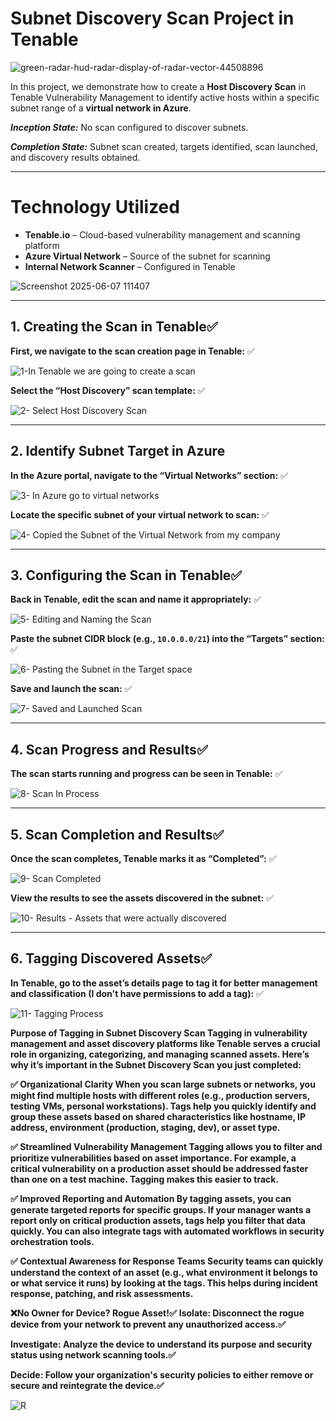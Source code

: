 # Subnet Discovery Scan Project in Tenable

![green-radar-hud-radar-display-of-radar-vector-44508896](https://github.com/user-attachments/assets/3837549d-15cc-4b70-bf13-386b11da4c74)

In this project, we demonstrate how to create a **Host Discovery Scan** in Tenable Vulnerability Management to identify active hosts within a specific subnet range of a **virtual network in Azure**.

_**Inception State:**_ No scan configured to discover subnets.

_**Completion State:**_ Subnet scan created, targets identified, scan launched, and discovery results obtained.

---

# Technology Utilized
- **Tenable.io** – Cloud-based vulnerability management and scanning platform
- **Azure Virtual Network** – Source of the subnet for scanning
- **Internal Network Scanner** – Configured in Tenable

![Screenshot 2025-06-07 111407](https://github.com/user-attachments/assets/8470b8ce-40b4-4b6c-839c-86b3887f4844)

---

## 1. Creating the Scan in Tenable✅

**First, we navigate to the scan creation page in Tenable:** ✅

![1-In Tenable we are going to create a scan](https://github.com/user-attachments/assets/cb48323e-e1d1-4f65-9c7a-a343b1289f2b)

**Select the “Host Discovery” scan template:** ✅

![2- Select Host Discovery Scan](https://github.com/user-attachments/assets/5b06a698-fb69-4320-ada9-56daca7066bb)

---

## 2. Identify Subnet Target in Azure

**In the Azure portal, navigate to the “Virtual Networks” section:** ✅

![3- In Azure go to virtual networks](https://github.com/user-attachments/assets/cb4e1b5a-7b1e-4270-b42b-a7d946d44ed9)

**Locate the specific subnet of your virtual network to scan:** ✅

![4- Copied the Subnet of the Virtual Network from my company](https://github.com/user-attachments/assets/1e03e043-e32b-4e0a-a99b-bf8aff73cde5)

---

## 3. Configuring the Scan in Tenable✅

**Back in Tenable, edit the scan and name it appropriately:** ✅

![5- Editing and Naming the Scan](https://github.com/user-attachments/assets/4ccd1310-3f77-4bb7-af06-c7f72e708781)

**Paste the subnet CIDR block (e.g., `10.0.0.0/21`) into the “Targets” section:** ✅

![6- Pasting the Subnet in the Target space](https://github.com/user-attachments/assets/cc241520-fd88-45bd-9e26-7823152c9121)

**Save and launch the scan:** ✅
 
![7- Saved and Launched Scan](https://github.com/user-attachments/assets/adfebc7f-613f-483c-ad49-f509527aa814)

---

## 4. Scan Progress and Results✅

**The scan starts running and progress can be seen in Tenable:** ✅

![8- Scan In Process](https://github.com/user-attachments/assets/f20f6fab-6dba-4eb5-9257-3d5bb96e4aef)

---

## 5. Scan Completion and Results✅

**Once the scan completes, Tenable marks it as “Completed”:** ✅

![9- Scan Completed](https://github.com/user-attachments/assets/065cfc64-7608-464a-97b4-c278c57f58fa)

**View the results to see the assets discovered in the subnet:** ✅

![10- Results - Assets that were actually discovered](https://github.com/user-attachments/assets/b32e2a61-7b8a-4d0e-930d-c3dd3cd9203a)

---

## 6. Tagging Discovered Assets✅

**In Tenable, go to the asset’s details page to tag it for better management and classification (I don't have permissions to add a tag):** ✅

![11- Tagging Process](https://github.com/user-attachments/assets/fc407ac0-263f-4a30-94c5-16ec368686d9)

**Purpose of Tagging in Subnet Discovery Scan
Tagging in vulnerability management and asset discovery platforms like Tenable serves a crucial role in organizing, categorizing, and managing scanned assets. Here’s why it’s important in the Subnet Discovery Scan you just completed:**

**✅ Organizational Clarity
When you scan large subnets or networks, you might find multiple hosts with different roles (e.g., production servers, testing VMs, personal workstations). Tags help you quickly identify and group these assets based on shared characteristics like hostname, IP address, environment (production, staging, dev), or asset type.**

**✅ Streamlined Vulnerability Management
Tagging allows you to filter and prioritize vulnerabilities based on asset importance. For example, a critical vulnerability on a production asset should be addressed faster than one on a test machine. Tagging makes this easier to track.**

**✅ Improved Reporting and Automation
By tagging assets, you can generate targeted reports for specific groups. If your manager wants a report only on critical production assets, tags help you filter that data quickly. You can also integrate tags with automated workflows in security orchestration tools.**

**✅ Contextual Awareness for Response Teams
Security teams can quickly understand the context of an asset (e.g., what environment it belongs to or what service it runs) by looking at the tags. This helps during incident response, patching, and risk assessments.**

**❌No Owner for Device? Rogue Asset!✅**
**Isolate: Disconnect the rogue device from your network to prevent any unauthorized access.✅**

**Investigate: Analyze the device to understand its purpose and security status using network scanning tools.✅**

**Decide: Follow your organization's security policies to either remove or secure and reintegrate the device.✅**

![R](https://github.com/user-attachments/assets/15a0c50e-9055-44de-9dee-949266ab6f79)
